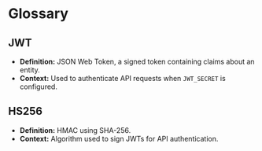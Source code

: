 # Glossary

## JWT
- **Definition:** JSON Web Token, a signed token containing claims about an entity.
- **Context:** Used to authenticate API requests when `JWT_SECRET` is configured.

## HS256
- **Definition:** HMAC using SHA-256.
- **Context:** Algorithm used to sign JWTs for API authentication.
